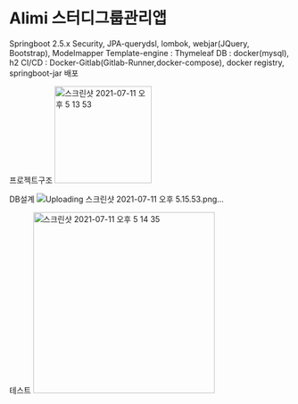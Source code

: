 # Alimi 스터디그룹관리앱
Springboot 2.5.x
Security, JPA-querydsl, lombok, webjar(JQuery, Bootstrap), Modelmapper
Template-engine : Thymeleaf
DB : docker(mysql), h2
CI/CD : Docker-Gitlab(Gitlab-Runner,docker-compose), docker registry, springboot-jar 배포

프로젝트구조
<img width="174" alt="스크린샷 2021-07-11 오후 5 13 53" src="https://user-images.githubusercontent.com/35190067/125187741-09946e80-e26c-11eb-9af8-404ea4de5487.png">

DB설계
![Uploading 스크린샷 2021-07-11 오후 5.15.53.png…]()

테스트
<img width="325" alt="스크린샷 2021-07-11 오후 5 14 35" src="https://user-images.githubusercontent.com/35190067/125187770-292b9700-e26c-11eb-9bea-67f2f9c6ee4d.png">
